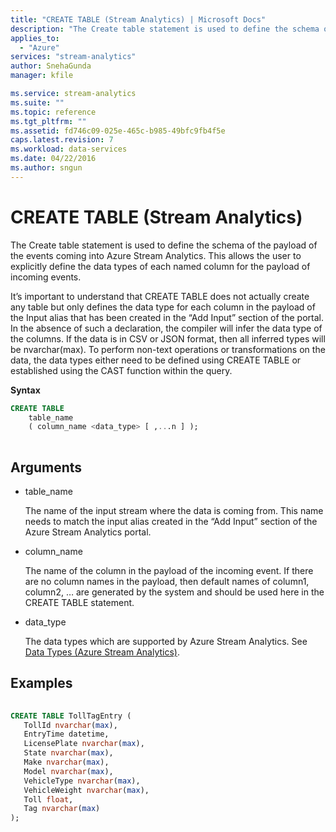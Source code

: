 ```yaml
---
title: "CREATE TABLE (Stream Analytics) | Microsoft Docs"
description: "The Create table statement is used to define the schema of the payload of the events coming into Azure Stream Analytics."
applies_to: 
  - "Azure"
services: "stream-analytics"
author: SnehaGunda
manager: kfile

ms.service: stream-analytics
ms.suite: ""
ms.topic: reference
ms.tgt_pltfrm: ""   
ms.assetid: fd746c09-025e-465c-b985-49bfc9fb4f5e
caps.latest.revision: 7
ms.workload: data-services
ms.date: 04/22/2016
ms.author: sngun
---
```

# CREATE TABLE (Stream Analytics)
  The Create table statement is used to define the schema of the payload of the events coming into Azure Stream Analytics. This allows the user to explicitly define the data types of each named column for the payload of incoming events.  
  
 It’s important to understand that CREATE TABLE does not actually create any table but only defines the data type for each column in the payload of the Input alias that has been created in the “Add Input” section of the portal. In the absence of such a declaration, the compiler will infer the data type of the columns. If the data is in CSV or JSON format, then all inferred types will be nvarchar(max). To perform non-text operations or transformations on the data, the data types either need to be defined using CREATE TABLE or established using the CAST function within the query.  
  
 **Syntax**  
  
```SQL 
CREATE TABLE   
    table_name   
    ( column_name <data_type> [ ,...n ] );  
  
```  
  
## Arguments  
  
-   table_name  
  
     The name of the input stream where the data is coming from. This name needs to match the input alias created in the “Add Input” section of the Azure Stream Analytics portal.  
  
-   column_name  
  
     The name of the column in the payload of the incoming event. If there are no column names in the payload, then default names of column1, column2, … are generated by the system and should be used here in the CREATE TABLE statement.  
  
-   data_type  
  
     The data types which are supported by Azure Stream Analytics. See [Data Types &#40;Azure Stream Analytics&#41;](data-types-azure-stream-analytics.md).  
  
## Examples  
  
```SQL  
  
CREATE TABLE TollTagEntry (  
   TollId nvarchar(max),  
   EntryTime datetime,  
   LicensePlate nvarchar(max),  
   State nvarchar(max),  
   Make nvarchar(max),  
   Model nvarchar(max),  
   VehicleType nvarchar(max),  
   VehicleWeight nvarchar(max),  
   Toll float,  
   Tag nvarchar(max)  
);  
  
```  
  
  